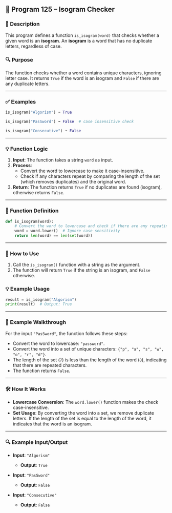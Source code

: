 
## 📘 Program 125 – Isogram Checker

### 📝 Description  

This program defines a function `is_isogram(word)` that checks whether a given word is an **isogram**. An **isogram** is a word that has no duplicate letters, regardless of case.

### 🔍 Purpose  

The function checks whether a word contains unique characters, ignoring letter case. It returns `True` if the word is an isogram and `False` if there are any duplicate letters.

---

### ✅ Examples

```python
is_isogram("Algorism") ➞ True

is_isogram("PasSword") ➞ False  # case insensitive check

is_isogram("Consecutive") ➞ False
```

---

### 💡 Function Logic

1. **Input**: The function takes a string `word` as input.
2. **Process**:
   - Convert the word to lowercase to make it case-insensitive.
   - Check if any characters repeat by comparing the length of the set (which removes duplicates) and the original word.
3. **Return**: The function returns `True` if no duplicates are found (isogram), otherwise returns `False`.

---

### 🧠 Function Definition

```python
def is_isogram(word):
    # Convert the word to lowercase and check if there are any repeating characters
    word = word.lower()  # Ignore case sensitivity
    return len(word) == len(set(word))
```

---

### 🔁 How to Use

1. Call the `is_isogram()` function with a string as the argument.
2. The function will return `True` if the string is an isogram, and `False` otherwise.

### 💡 Example Usage

```python
result = is_isogram("Algorism")
print(result)  # Output: True
```

---

### 🧠 Example Walkthrough

For the input `"PasSword"`, the function follows these steps:

- Convert the word to lowercase: `"password"`.
- Convert the word into a set of unique characters: `{"p", "a", "s", "w", "o", "r", "d"}`.
- The length of the set (`7`) is less than the length of the word (`8`), indicating that there are repeated characters.
- The function returns `False`.

---

### 🛠️ How It Works

- **Lowercase Conversion**: The `word.lower()` function makes the check case-insensitive.
- **Set Usage**: By converting the word into a set, we remove duplicate letters. If the length of the set is equal to the length of the word, it indicates that the word is an isogram.

---

### 🔍 Example Input/Output

- **Input**: `"Algorism"`
  - **Output**: `True`
  
- **Input**: `"PasSword"`
  - **Output**: `False`
  
- **Input**: `"Consecutive"`
  - **Output**: `False`


